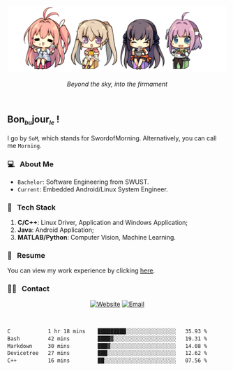 <img src="./pic/Aokana.png">
<p align="center"><em>Beyond the sky, into the firmament</em></p>

<br/>

## Bon<sub><em><font size=2>bu</font></em></sub>jour<sub><em><font size=2>le</font></em></sub> !

I go by `SoM`, which stands for SwordofMorning. Alternatively, you can call me `Morning`.

### 💻 &nbsp; About Me

- `Bachelor`: Software Engineering from SWUST.
- `Current`: Embedded Android/Linux System Engineer.

### 🔧 &nbsp; Tech Stack

1. **C/C++**: Linux Driver, Application and Windows Application;
2. **Java**: Android Application;
3. **MATLAB/Python**: Computer Vision, Machine Learning.

### 📝 &nbsp; Resume

You can view my work experience by clicking <a href="https://swordofmorning.com/index.php/contact/">here</a>.

### 🤝🏻 &nbsp; Contact

<p align="center">
<a href="https://swordofmorning.com/"><img alt="Website" src="https://img.shields.io/badge/Website-swordofmorning.com-blue?style=flat-square&logo=google-chrome"></a>
<a href="mailto:master@xiaojintao.email
"><img alt="Email" src="https://img.shields.io/badge/Email-master@xiaojintao.email-blue?style=flat-square&logo=gmail"></a>
</p>

<br/>

<!--START_SECTION:waka-->

```txt
C            1 hr 18 mins    █████████░░░░░░░░░░░░░░░░   35.93 %
Bash         42 mins         ████▓░░░░░░░░░░░░░░░░░░░░   19.31 %
Markdown     30 mins         ███▓░░░░░░░░░░░░░░░░░░░░░   14.08 %
Devicetree   27 mins         ███░░░░░░░░░░░░░░░░░░░░░░   12.62 %
C++          16 mins         ██░░░░░░░░░░░░░░░░░░░░░░░   07.56 %
```

<!--END_SECTION:waka-->
